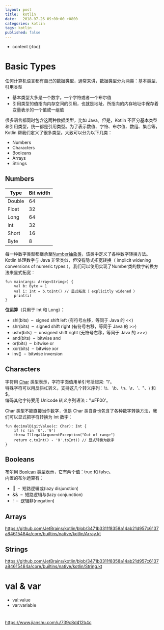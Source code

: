 ```yaml
---
layout: post
title:  kotlin
date:   2018-07-26 09:00:00 +0800
categories: kotlin
tags: kotlin
published: false
---
```


* content
{:toc}

# Basic Types

任何计算机语言都有自己的数据类型，通常来讲，数据类型分为两类：基本类型、引用类型  
* 基本类型大多是一个数字，一个字符或者一个布尔值
* 引用类型的值指向内存空间的引用，也就是地址，所指向的内存地址中保存着变量表示的一个值或一组值

很多语言都同时包含这两种数据类型，比如 Java。但是，Kotlin 不区分基本类型和引用类型，统一都是引用类型。为了表示数值、字符、布尔值、数组、集合等，Kotlin 帮我们定义了很多类型，大致可以分为以下几类：
* Numbers
* Characters
* Booleans
* Arrays
* Strings

## Numbers

| Type   | Bit width  |
| -      | -          |
| Double | 64         |
| Float  | 32         |
| Long   | 64         |
| Int    | 32         |
| Short  | 16         |
| Byte   | 8          |

每一种数字类型都继承至[Number抽象类](https://github.com/JetBrains/kotlin/blob/3471b3311f8358a14ab21d957c6137a84615484a/core/builtins/native/kotlin/Number.kt)，该类中定义了各种数字转换方法。  
Kotlin 处理数字与 Java 非常类似，但没有隐式拓宽转换（ implicit widening conversions of numeric types ），我们可以使用实现了Number类的数字转换方法来显式拓宽：

```
fun main(args: Array<String>) {
    val b: Byte = 1
    val i: Int = b.toInt() // 显式拓宽（ explicitly widened ）
    print(i)
}
```

**位运算**（只用于 Int 和 Long）：

* shl(bits) &nbsp;–&nbsp; signed shift left (有符号左移，等同于 Java 的 <<)
* shr(bits) &nbsp;–&nbsp; signed shift right (有符号右移，等同于 Java 的 >>)
* ushr(bits) &nbsp;–&nbsp; unsigned shift right (无符号右移，等同于 Java 的 >>>)
* and(bits) &nbsp;–&nbsp; bitwise and
* or(bits) &nbsp;–&nbsp; bitwise or
* xor(bits) &nbsp;–&nbsp; bitwise xor
* inv() &nbsp;–&nbsp; bitwise inversion

## Characters

字符用 [Char](https://github.com/JetBrains/kotlin/blob/3471b3311f8358a14ab21d957c6137a84615484a/core/builtins/native/kotlin/Char.kt) 类型表示，字符字面值用单引号括起来: '1'。  
特殊字符可以用反斜杠转义，支持这几个转义序列：\t、 \b、\n、\r、\'、\"、\\ 和 \$。  
编码其他字符要用 Unicode 转义序列语法：'\uFF00'。

Char 类型不能直接当作数字，但是 Char 类自身也包含了各种数字转换方法，我们可以显式把字符转换为 Int 数字：
```
fun decimalDigitValue(c: Char): Int {
    if (c !in '0'..'9')
    throw IllegalArgumentException("Out of range")
    return c.toInt() - '0'.toInt() // 显式转换为数字
}
```

## Booleans

布尔用 [Boolean](https://github.com/JetBrains/kotlin/blob/3471b3311f8358a14ab21d957c6137a84615484a/core/builtins/native/kotlin/Boolean.kt) 类型表示，它有两个值：true 和 false。  
内置的布尔运算有：
* || &nbsp;–&nbsp; 短路逻辑或(lazy disjunction)
* && &nbsp;–&nbsp; 短路逻辑与(lazy conjunction)
* ! &nbsp;–&nbsp; 逻辑非(negation)

## Arrays
https://github.com/JetBrains/kotlin/blob/3471b3311f8358a14ab21d957c6137a84615484a/core/builtins/native/kotlin/Array.kt

## Strings
https://github.com/JetBrains/kotlin/blob/3471b3311f8358a14ab21d957c6137a84615484a/core/builtins/native/kotlin/String.kt

# val & var

* val:value
* var:variable

#


https://www.jianshu.com/u/739c8d412b4c
